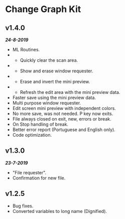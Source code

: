 # Change Graph Kit

## **v1.4.0**  
***24-8-2019***  
- ML Routines.  
- - Quickly clear the scan area.  
- - Show and erase window requester.  
- - Erase and invert the mini preview.  
- - Refresh the edit area with the mini preview data.  
- Faster save using the mini preview data.  
- Multi purpose window requester.  
- Edit screen mini preview with independent colors.  
- No more save, was not needed. P key now exits.  
- File always closed on exit, new, errors or break.  
- On Stop handling of break.  
- Better error report (Portuguese and English only).  
- Code optimization.  

## **v1.3.0**  
***23-7-2019***
- "File requester".  
- Confirmation for new file.  

## **v1.2.5**  
- Bug fixes.  
- Converted variables to long name (Dignified).   
